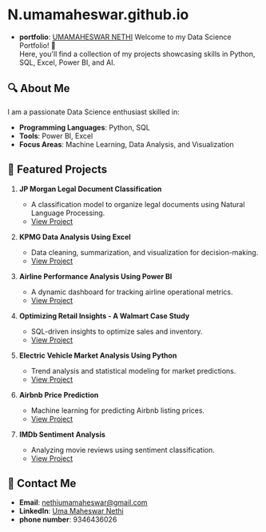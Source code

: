 # N.umamaheswar.github.io
- **portfolio**: [UMAMAHESWAR NETHI](https://numamaheswar.github.io/N.umamaheswar.github.io/)
Welcome to my Data Science Portfolio! 🚀  
Here, you'll find a collection of my projects showcasing skills in Python, SQL, Excel, Power BI, and AI.

## 🔍 About Me
I am a passionate Data Science enthusiast skilled in:  
- **Programming Languages**: Python, SQL  
- **Tools**: Power BI, Excel  
- **Focus Areas**: Machine Learning, Data Analysis, and Visualization  

## 📂 Featured Projects
1. **JP Morgan Legal Document Classification**  
   - A classification model to organize legal documents using Natural Language Processing.  
   - [View Project](Project1_JP_Morgan_Classification/README.md)

2. **KPMG Data Analysis Using Excel**  
   - Data cleaning, summarization, and visualization for decision-making.  
   - [View Project](Project2_KPMG_Data_Analysis/README.md)

3. **Airline Performance Analysis Using Power BI**  
   - A dynamic dashboard for tracking airline operational metrics.  
   - [View Project](Project3_Airline_Performance/README.md)
4. **Optimizing Retail Insights - A Walmart Case Study**  
   - SQL-driven insights to optimize sales and inventory.  
   - [View Project](Project4_Walmart_Insights/README.md)

5. **Electric Vehicle Market Analysis Using Python**  
   - Trend analysis and statistical modeling for market predictions.  
   - [View Project](Project5_EV_Market_Analysis/README.md)

6. **Airbnb Price Prediction**  
   - Machine learning for predicting Airbnb listing prices.  
   - [View Project](Project6_Airbnb_Price_Prediction/README.md)

7. **IMDb Sentiment Analysis**  
   - Analyzing movie reviews using sentiment classification.  
   - [View Project](Project7_IMDb_Sentiment_Analysis/README.md)

## 🌟 Contact Me
- **Email**: nethiumamaheswar@gmail.com  
- **LinkedIn**: [Uma Maheswar Nethi](https://www.linkedin.com/in/uma-maheswar-nethi-11b596195)
- **phone number**: 9346436026
